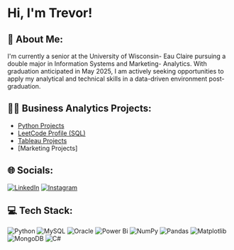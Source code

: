 # Hi, I'm Trevor! 

## 💫 About Me:
I'm currently a senior at the University of Wisconsin- Eau Claire pursuing a double major in Information Systems and Marketing- Analytics. With graduation anticipated in May 2025, I am actively seeking opportunities to apply my analytical and technical skills in a data-driven environment post-graduation.

## 👨‍💻 Business Analytics Projects:
- [Python Projects](https://github.com/tlamirande1/PythonProjects)
- [LeetCode Profile (SQL)](https://leetcode.com/u/tlamirande1/)
- [Tableau Projects](https://public.tableau.com/app/profile/trevor.lamirande/vizzes)
- [Marketing Projects]

## 🌐 Socials:
[![LinkedIn](https://img.shields.io/badge/LinkedIn-%230077B5.svg?logo=linkedin&logoColor=white)](https://linkedin.com/in/trevor-lamirande) [![Instagram](https://img.shields.io/badge/Instagram-%23E4405F.svg?logo=Instagram&logoColor=white)](https://instagram.com/trevor_lamirande) 

## 💻 Tech Stack:
![Python](https://img.shields.io/badge/python-3670A0?style=for-the-badge&logo=python&logoColor=ffdd54) ![MySQL](https://img.shields.io/badge/mysql-4479A1.svg?style=for-the-badge&logo=mysql&logoColor=white) ![Oracle](https://img.shields.io/badge/Oracle-F80000?style=for-the-badge&logo=oracle&logoColor=white) ![Power Bi](https://img.shields.io/badge/power_bi-F2C811?style=for-the-badge&logo=powerbi&logoColor=black) ![NumPy](https://img.shields.io/badge/numpy-%23013243.svg?style=for-the-badge&logo=numpy&logoColor=white) ![Pandas](https://img.shields.io/badge/pandas-%23150458.svg?style=for-the-badge&logo=pandas&logoColor=white) ![Matplotlib](https://img.shields.io/badge/Matplotlib-%23ffffff.svg?style=for-the-badge&logo=Matplotlib&logoColor=black) ![MongoDB](https://img.shields.io/badge/MongoDB-%234ea94b.svg?style=for-the-badge&logo=mongodb&logoColor=white) ![C#](https://img.shields.io/badge/c%23-%23239120.svg?style=for-the-badge&logo=csharp&logoColor=white)

<!-- Proudly created with GPRM ( https://gprm.itsvg.in ) -->
